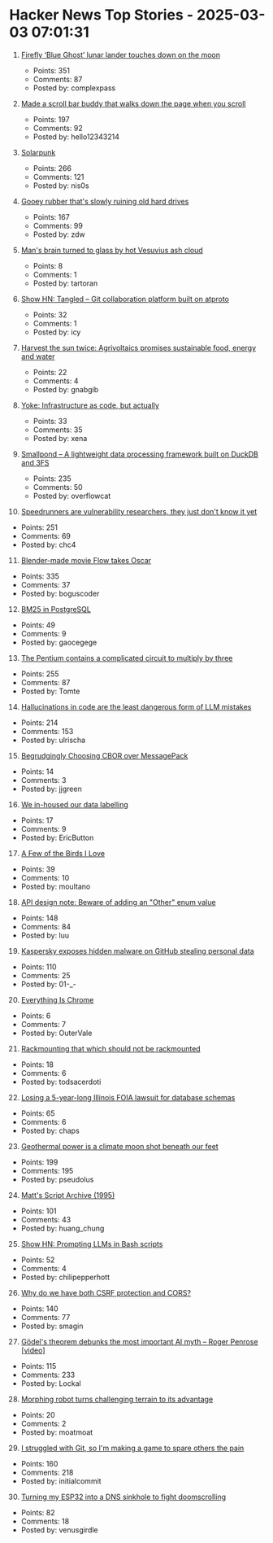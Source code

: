 # Hacker News Top Stories - 2025-03-03 07:01:31

1. [Firefly ‘Blue Ghost’ lunar lander touches down on the moon](https://www.cnn.com/science/live-news/moon-landing-blue-ghost-03-02-25/index.html)
   - Points: 351
   - Comments: 87
   - Posted by: complexpass

2. [Made a scroll bar buddy that walks down the page when you scroll](https://focusfurnace.com/scroll_buddy.html)
   - Points: 197
   - Comments: 92
   - Posted by: hello12343214

3. [Solarpunk](https://en.wikipedia.org/wiki/Solarpunk)
   - Points: 266
   - Comments: 121
   - Posted by: nis0s

4. [Gooey rubber that's slowly ruining old hard drives](https://www.downtowndougbrown.com/2025/03/the-gooey-rubber-thats-slowly-ruining-old-hard-drives/)
   - Points: 167
   - Comments: 99
   - Posted by: zdw

5. [Man's brain turned to glass by hot Vesuvius ash cloud](https://www.bbc.com/news/articles/cgr2n8xx5gyo)
   - Points: 8
   - Comments: 1
   - Posted by: tartoran

6. [Show HN: Tangled – Git collaboration platform built on atproto](https://blog.tangled.sh/intro)
   - Points: 32
   - Comments: 1
   - Posted by: icy

7. [Harvest the sun twice: Agrivoltaics promises sustainable food, energy and water](https://www.sheffield.ac.uk/news/harvesting-sun-twice-agrivoltaics-shows-promise-sustainable-food-energy-and-water-management-east)
   - Points: 22
   - Comments: 4
   - Posted by: gnabgib

8. [Yoke: Infrastructure as code, but actually](https://xeiaso.net/blog/2025/yoke-k8s/)
   - Points: 33
   - Comments: 35
   - Posted by: xena

9. [Smallpond – A lightweight data processing framework built on DuckDB and 3FS](https://github.com/deepseek-ai/smallpond)
   - Points: 235
   - Comments: 50
   - Posted by: overflowcat

10. [Speedrunners are vulnerability researchers, they just don't know it yet](https://zetier.com/speedrunners-are-vulnerability-researchers/)
   - Points: 251
   - Comments: 69
   - Posted by: chc4

11. [Blender-made movie Flow takes Oscar](https://www.reuters.com/lifestyle/flow-wins-best-animated-feature-film-oscar-2025-03-03/)
   - Points: 335
   - Comments: 37
   - Posted by: boguscoder

12. [BM25 in PostgreSQL](https://blog.vectorchord.ai/vectorchord-bm25-revolutionize-postgresql-search-with-bm25-ranking-3x-faster-than-elasticsearch)
   - Points: 49
   - Comments: 9
   - Posted by: gaocegege

13. [The Pentium contains a complicated circuit to multiply by three](https://www.righto.com/2025/03/pentium-multiplier-adder-reverse-engineered.html)
   - Points: 255
   - Comments: 87
   - Posted by: Tomte

14. [Hallucinations in code are the least dangerous form of LLM mistakes](https://simonwillison.net/2025/Mar/2/hallucinations-in-code/)
   - Points: 214
   - Comments: 153
   - Posted by: ulrischa

15. [Begrudgingly Choosing CBOR over MessagePack](https://taylor.town/flat-scraps-001)
   - Points: 14
   - Comments: 3
   - Posted by: jjgreen

16. [We in-housed our data labelling](https://www.ericbutton.co/p/data-labelling)
   - Points: 17
   - Comments: 9
   - Posted by: EricButton

17. [A Few of the Birds I Love](https://moultano.wordpress.com/2024/05/03/a-few-of-the-birds-i-love/)
   - Points: 39
   - Comments: 10
   - Posted by: moultano

18. [API design note: Beware of adding an "Other" enum value](https://devblogs.microsoft.com/oldnewthing/20250217-00/?p=110873)
   - Points: 148
   - Comments: 84
   - Posted by: luu

19. [Kaspersky exposes hidden malware on GitHub stealing personal data](https://www.kaspersky.com/about/press-releases/kaspersky-exposes-hidden-malware-on-github-stealing-personal-data-and-485000-in-bitcoin)
   - Points: 110
   - Comments: 25
   - Posted by: 01-_-

20. [Everything Is Chrome](https://vale.rocks/posts/everything-is-chrome)
   - Points: 6
   - Comments: 7
   - Posted by: OuterVale

21. [Rackmounting that which should not be rackmounted](https://calbryant.uk/blog/rackmounting-that-which-should-not-be-rackmounted/)
   - Points: 18
   - Comments: 6
   - Posted by: todsacerdoti

22. [Losing a 5-year-long Illinois FOIA lawsuit for database schemas](https://mchap.io/losing-a-5yr-long-illinois-foia-lawsuit-for-database-schemas.html)
   - Points: 65
   - Comments: 6
   - Posted by: chaps

23. [Geothermal power is a climate moon shot beneath our feet](https://www.newyorker.com/news/the-lede/geothermal-power-is-a-climate-moon-shot-beneath-our-feet)
   - Points: 199
   - Comments: 195
   - Posted by: pseudolus

24. [Matt's Script Archive (1995)](https://www.scriptarchive.com/)
   - Points: 101
   - Comments: 43
   - Posted by: huang_chung

25. [Show HN: Prompting LLMs in Bash scripts](https://elijahpotter.dev/articles/prompting_large_language_models_in_bash_scripts)
   - Points: 52
   - Comments: 4
   - Posted by: chilipepperhott

26. [Why do we have both CSRF protection and CORS?](https://smagin.fyi/posts/cross-site-requests/)
   - Points: 140
   - Comments: 77
   - Posted by: smagin

27. [Gödel's theorem debunks the most important AI myth – Roger Penrose [video]](https://www.youtube.com/watch?v=biUfMZ2dts8)
   - Points: 115
   - Comments: 233
   - Posted by: Lockal

28. [Morphing robot turns challenging terrain to its advantage](https://actu.epfl.ch/news/morphing-robot-turns-challenging-terrain-to-its--2/)
   - Points: 20
   - Comments: 2
   - Posted by: moatmoat

29. [I struggled with Git, so I'm making a game to spare others the pain](https://initialcommit.com/blog/im-making-a-git-game)
   - Points: 160
   - Comments: 218
   - Posted by: initialcommit

30. [Turning my ESP32 into a DNS sinkhole to fight doomscrolling](https://amanvir.com/blog/turning-my-esp32-into-a-dns-sinkhole)
   - Points: 82
   - Comments: 18
   - Posted by: venusgirdle

